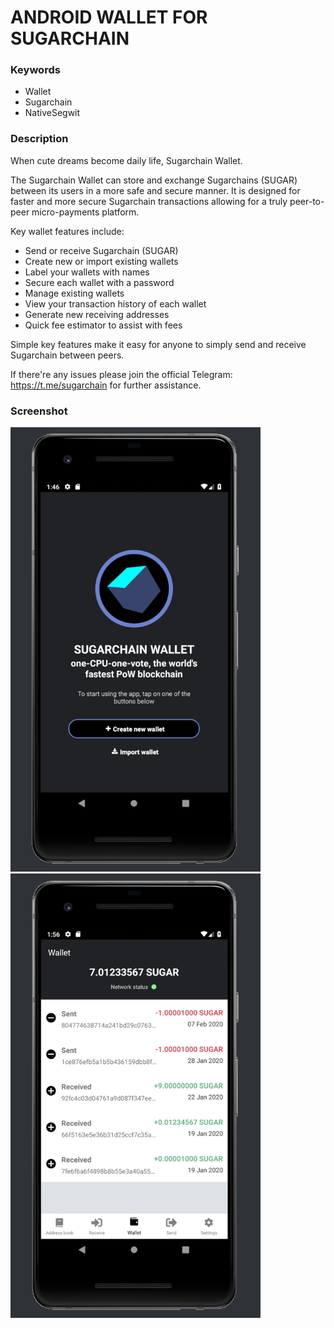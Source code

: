 # ANDROID WALLET FOR SUGARCHAIN

### Keywords
- Wallet
- Sugarchain
- NativeSegwit

### Description
When cute dreams become daily life, Sugarchain Wallet.

The Sugarchain Wallet can store and exchange Sugarchains (SUGAR) between its users in a more safe and secure manner. It is designed for faster and more secure Sugarchain transactions allowing for a truly peer-to-peer micro-payments platform.

Key wallet features include:
- Send or receive Sugarchain (SUGAR)
- Create new or import existing wallets
- Label your wallets with names
- Secure each wallet with a password
- Manage existing wallets
- View your transaction history of each wallet
- Generate new receiving addresses
- Quick fee estimator to assist with fees

Simple key features make it easy for anyone to simply send and receive Sugarchain between peers.

If there're any issues please join the official Telegram: https://t.me/sugarchain for further assistance.

### Screenshot
<img src="./screenshot/Screenshot-1.png" width="400"> <img src="./screenshot/Screenshot-5.png" width="400">
